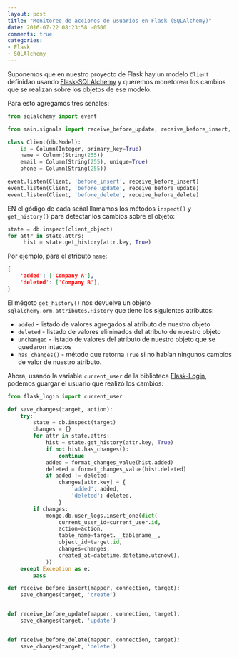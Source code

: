 ```yaml
---
layout: post
title: "Monitoreo de acciones de usuarios en Flask (SQLAlchemy)"
date: 2016-07-22 08:23:58 -0500
comments: true
categories: 
- Flask
- SQLAlchemy
---
```


Suponemos que en nuestro proyecto de Flask hay un modelo `Client` definidao usando [Flask-SQLAlchemy](http://flask-sqlalchemy.pocoo.org/) y queremos monetorear los cambios que se realizan sobre los objetos de ese modelo.

Para esto agregamos tres señales:

```python models.py
from sqlalchemy import event

from main.signals import receive_before_update, receive_before_insert, receive_before_delete

class Client(db.Model):
    id = Column(Integer, primary_key=True)
    name = Column(String(255))
    email = Column(String(255), unique=True)
    phone = Column(String(255))

event.listen(Client, 'before_insert', receive_before_insert)
event.listen(Client, 'before_update', receive_before_update)
event.listen(Client, 'before_delete', receive_before_delete)
```

EN el gódigo de cada señal llamamos los métodos `inspect()` y `get_history()` para detectar los cambios sobre el objeto:

```python
state = db.inspect(client_object)
for attr in state.attrs:
     hist = state.get_history(attr.key, True)
```

Por ejemplo, para el atributo `name`:

```json
{
    'added': ['Company A'],
    'deleted': ['Company B'],
}
```

El mégoto `get_history()` nos devuelve un objeto `sqlalchemy.orm.attributes.History` que tiene los siguientes atributos:

* `added` - listado de valores agregados al atributo de nuestro objeto
* `deleted` - listado de valores eliminados del atributo de nuestro objeto
* `unchanged` - listado de valores del atributo de nuestro objeto que se quedaron intactos
* `has_changes()` - método que retorna `True` si no habían ningunos cambios de valor de nuestro atributo.

Ahora, usando la variable `current_user` de la biblioteca [Flask-Login](https://flask-login.readthedocs.io/), podemos guargar el usuario que realizó los cambios:

```python signals.py
from flask_login import current_user

def save_changes(target, action):
    try:
        state = db.inspect(target)
        changes = {}
        for attr in state.attrs:
            hist = state.get_history(attr.key, True)
            if not hist.has_changes():
                continue
            added = format_changes_value(hist.added)
            deleted = format_changes_value(hist.deleted)
            if added != deleted:
                changes[attr.key] = {
                    'added': added,
                    'deleted': deleted,
                }
        if changes:
            mongo.db.user_logs.insert_one(dict(
                current_user_id=current_user.id,
                action=action,
                table_name=target.__tablename__,
                object_id=target.id,
                changes=changes,
                created_at=datetime.datetime.utcnow(),
            ))
    except Exception as e:
        pass

def receive_before_insert(mapper, connection, target):
    save_changes(target, 'create')


def receive_before_update(mapper, connection, target):
    save_changes(target, 'update')


def receive_before_delete(mapper, connection, target):
    save_changes(target, 'delete')
```

